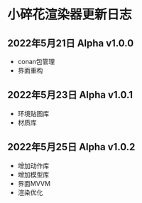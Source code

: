 
小碎花渲染器更新日志
======

2022年5月21日 Alpha v1.0.0
------
* conan包管理
* 界面重构

2022年5月23日 Alpha v1.0.1
------
* 环境贴图库
* 材质库

2022年5月25日 Alpha v1.0.2
------
* 增加动作库
* 增加模型库
* 界面MVVM
* 渲染优化
